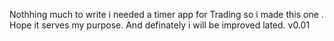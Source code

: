 Nothhing much to write i needed a timer app for Trading so i made this one . Hope it serves my purpose. And definately i will be improved lated.
v0.01

